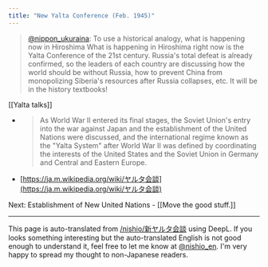 ```yaml
---
title: "New Yalta Conference (Feb. 1945)"
---
```


> [@nippon_ukuraina](https://twitter.com/nippon_ukuraina/status/1659897442979184642?s=46&t=gkSZtjGEtUZPO0JCzBxCBw): To use a historical analogy, what is happening now in Hiroshima What is happening in Hiroshima right now is the Yalta Conference of the 21st century. Russia's total defeat is already confirmed, so the leaders of each country are discussing how the world should be without Russia, how to prevent China from monopolizing Siberia's resources after Russia collapses, etc. It will be in the history textbooks!

[[Yalta talks]]
- > As World War II entered its final stages, the Soviet Union's entry into the war against Japan and the establishment of the United Nations were discussed, and the international regime known as the "Yalta System" after World War II was defined by coordinating the interests of the United States and the Soviet Union in Germany and Central and Eastern Europe.
- [https://ja.m.wikipedia.org/wiki/ヤルタ会談](https://ja.m.wikipedia.org/wiki/ヤルタ会談)

Next: Establishment of New United Nations
    - [[Move the good stuff.]]


---
This page is auto-translated from [/nishio/新ヤルタ会談](https://scrapbox.io/nishio/新ヤルタ会談) using DeepL. If you looks something interesting but the auto-translated English is not good enough to understand it, feel free to let me know at [@nishio_en](https://twitter.com/nishio_en). I'm very happy to spread my thought to non-Japanese readers.
